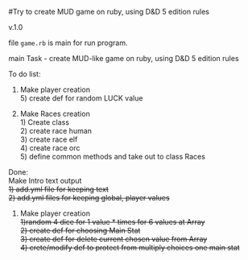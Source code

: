#Try to create MUD game on ruby, using D&amp;D 5 edition rules

v.1.0

file `game.rb` is main for run program.
 
main Task - create MUD-like game on ruby, using D&D 5 edition rules <br>

To do list:

1. Make player creation <br>
        5) create def for random LUCK value

2. Make Races creation <br>
        1) Create class <br>
        2) create race human <br>
        3) create race elf <br>
        4) create race orc <br>
        5) define common methods and take out to class Races <br>

Done:<br>
Make Intro text output <br>
        ~~1) add.yml file for keeping text~~ <br>
        ~~2) add.yml files for keeping global, player values~~ <br>

1. Make player creation <br>
~~1)random 4 dice for 1 value * times for 6 values at Array~~ <br>
~~2) create def for choosing Main Stat~~ <br>
~~3) create def for delete current chosen value from Array~~ <br>
~~4) crete/modify def to protect from multiply choices one main stat~~ <br>